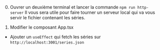 0. Ouvrer un deuxième terminal et lancer la commande `npm run http-server` 
Il vous sera utile pour faire tourner un serveur local qui va vous servir le fichier contenant les séries.

1. Modifier le composant App.tsx

- Ajouter un `useEffect` qui fetch les séries sur `http://localhost:3001/series.json`